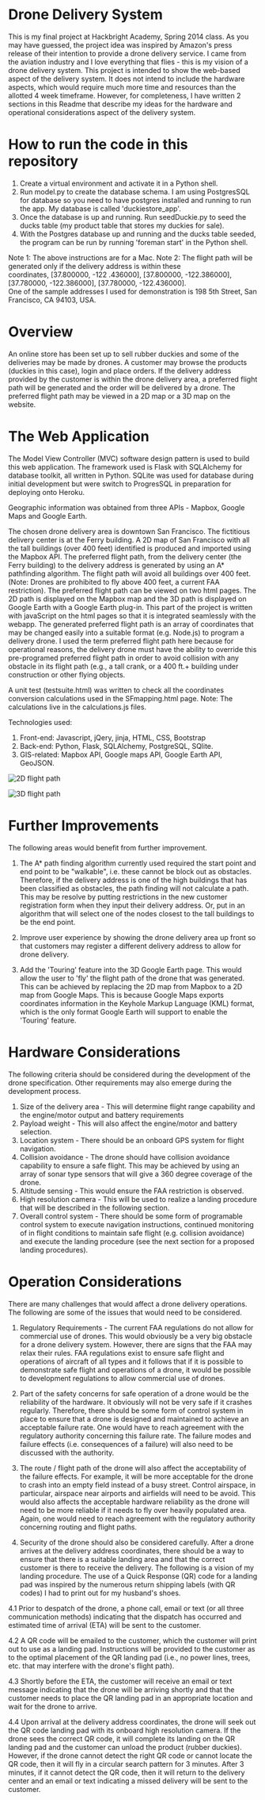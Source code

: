 Drone Delivery System
=====================

This is my final project at Hackbright Academy, Spring 2014 class. As you may have guessed, the project idea was inspired by Amazon's press release of their intention to provide a drone delivery service. I came from the aviation industry and I love everything that flies - this is my vision of a drone delivery system. This project is intended to show the web-based aspect of the delivery system. It does not intend to include the hardware aspects, which would require much more time and resources than the allotted 4 week timeframe. However, for completeness, I have written 2 sections in this Readme that describe my ideas for the hardware and operational considerations aspect of the delivery system.

How to run the code in this repository
======================================

1. Create a virtual environment and activate it in a Python shell.
2. Run model.py to create the database schema. I am using PostgresSQL for database so you need to have postgres installed    and running to run the app. My database is called 'duckiestore_app'.
3. Once the database is up and running. Run seedDuckie.py to seed the ducks table (my product table that stores my duckies    for sale).
4. With the Postgres database up and running and the ducks table seeded, the program can be run by running 'foreman start'    in the Python shell.

Note 1: The above instructions are for a Mac.
Note 2: The flight path will be generated only if the delivery address is within these <br/>coordinates, [37.800000, -122              .436000], [37.800000, -122.386000], [37.780000, -122.386000], [37.780000, -122.436000]. <br/>One of the sample                 addresses I used for demonstration is 198 5th Street, San Francisco, CA 94103, USA.

Overview
======

An online store has been set up to sell rubber duckies and some of the deliveries may be made by drones.  A customer may browse the products (duckies in this case), login and place orders. If the delivery address provided by the customer is within the drone delivery area, a preferred flight path will be generated and the order will be delivered by a drone. The preferred flight path may be viewed in a 2D map or a 3D map on the website.

The Web Application
=========

The Model View Controller (MVC) software design pattern is used to build this web application. The framework used is Flask with SQLAlchemy for database toolkit, all written in Python. SQLite was used for database during initial development but were switch to ProgresSQL in preparation for deploying onto Heroku. 

Geographic information was obtained from three APIs - Mapbox, Google Maps and Google Earth.  

The chosen drone delivery area is downtown San Francisco. The fictitious delivery center is at the Ferry building. A 2D map of San Francisco with all the tall buildings (over 400 feet) identified is produced and imported using the Mapbox API. The preferred flight path, from the delivery center (the Ferry building) to the delivery address is generated by using an A* pathfinding algorithm. The flight path will avoid all buildings over 400 feet. (Note: Drones are prohibited to fly above 400 feet, a current FAA restriction). The preferred flight path can be viewed on two html pages. The 2D path is displayed on the Mapbox map and the 3D path is displayed on Google Earth with a Google Earth plug-in. This part of the project is written with javaScript on the html pages so that it is integrated seamlessly with the webapp. The generated preferred flight path is an array of coordinates that may be changed easily into a suitable format (e.g. Node.js) to program a delivery drone. I used the term preferred flight path here because for operational reasons, the delivery drone must have the ability to override this pre-programed preferred flight path in order to avoid collision with any obstacle in its flight path (e.g., a tall crank, or a 400 ft.+ building under construction or other flying objects.

A unit test (testsuite.html) was written to check all the coordinates conversion calculations used in the SFmapping.html page. 
Note: The calculations live in the calculations.js files.

Technologies used:

1. Front-end: Javascript, jQery, jinja, HTML, CSS, Bootstrap
2. Back-end: Python, Flask, SQLAlchemy, PostgreSQL, SQlite.
3. GIS-related: Mapbox API, Google maps API, Google Earth API, GeoJSON.

![2D flight path](https://raw.githubusercontent.com/cathylouie/Drone_Delivery/b4ad5c2eed0587e97f9597e735ea03ff3100bc70/static/img/2DPath.png)

![3D flight path](https://raw.githubusercontent.com/cathylouie/Drone_Delivery/master/static/img/3DPath.png)

Further Improvements
============

The following areas would benefit from further improvement.

1. The A* path finding algorithm currently used required the start point and end point to be "walkable", i.e. these cannot be block out as obstacles. Therefore, if the delivery address is one of the high buildings that has been classified as obstacles, the path finding will not calculate a path. This may be resolve by putting restrictions in the new customer registration form when they input their delivery address. Or, put in an algorithm that will select one of the nodes closest to the tall buildings to be the end point. 

2. Improve user experience by showing the drone delivery area up front so that customers may register a different delivery address to allow for drone delivery.

3. Add the 'Touring' feature into the 3D Google Earth page. This would allow the user to 'fly' the flight path of the drone that was generated. This can be achieved by replacing the 2D map from Mapbox to a 2D map from Google Maps. This is because Google Maps exports coordinates information in the Keyhole Markup Language (KML) format, which is the only format Google Earth will support to enable the 'Touring' feature. 

Hardware Considerations
=============

The following criteria should be considered during the development of the drone specification. Other requirements may also emerge during the development process.

1. Size of the delivery area - This will determine flight range capability and the engine/motor output and battery requirements  
2. Payload weight -  This will also affect the engine/motor and battery selection.
3. Location system - There should be an onboard GPS system for flight navigation. 
4. Collision avoidance - The drone should have collision avoidance capability to ensure a safe flight. This may be achieved by using an array of sonar type sensors that will give a 360 degree coverage of the drone.
5. Altitude sensing - This would ensure the FAA restriction is observed.
6. High resolution camera - This will be used to realize a landing procedure that will be described in the following section.
7. Overall control system - There should be some form of programable control system to execute navigation instructions, continued monitoring of in flight conditions to maintain safe flight (e.g. collision avoidance) and execute the landing procedure (see the next section for a proposed landing procedures).

Operation Considerations
=============

There are many challenges that would affect a drone delivery operations. The following are some of the issues that would need to be considered.

1. Regulatory  Requirements - The current FAA regulations do not allow for commercial use of drones. This would obviously be a very big obstacle for a drone delivery system. However, there are signs that the FAA may relax their rules. FAA regulations exist to ensure safe flight and operations of aircraft of all types and it follows that if it is possible to demonstrate safe flight and operations of a drone, it would be possible to development regulations to allow commercial use of drones.

2. Part of the safety concerns for safe operation of a drone would be the reliability of the hardware. It obviously will not be very safe if it crashes regularly. Therefore, there should be some form of control system in place to ensure that a drone is designed and maintained to achieve an acceptable failure rate. One would have to reach agreement with the regulatory authority concerning this failure rate. The failure modes and failure effects (i.e. consequences of a failure) will also need to be discussed with the authority.

3. The route / flight path of the drone will also affect the acceptability of the failure effects. For example, it will be more acceptable for the drone to crash into an empty field instead of a busy street. Control airspace, in particular, airspace near airports and airfields will need to be avoid. This would also affects the acceptable hardware reliability as the drone will need to be more reliable if it needs to fly over heavily populated area.  Again, one would need to reach agreement with the regulatory authority concerning routing and flight paths.

4. Security of the drone should also be considered carefully. After a drone arrives at the delivery address coordinates, there should be a way to ensure that there is a suitable landing area and that the correct customer is there to receive the delivery. The following is a vision of my landing procedure. The use of a Quick Response (QR) code for a landing pad was inspired by the numerous return shipping labels (with QR codes) I had to print out for my husband's shoes.

  4.1 Prior to despatch of the drone, a phone call, email or text (or all three communication methods) indicating that the dispatch has occurred and estimated time of arrival (ETA) will be sent to the customer.

  4.2 A QR code will be emailed to the customer, which the customer will print out to use as a landing pad.  Instructions will be provided to the customer as to the optimal placement of the QR landing pad (i.e., no power lines, trees, etc.  that may interfere with the drone's flight path).

  4.3 Shortly before the ETA, the customer will receive an email or text message indicating that the drone will be arriving shortly and that the customer needs to place the QR landing pad in an appropriate location and wait for the drone to   arrive.

  4.4 Upon arrival at the delivery address coordinates, the drone will seek out the QR code landing pad with its onboard high resolution camera.  If the drone sees the correct QR code, it will complete its landing on the QR landing pad and the customer can unload the product (rubber duckies).  However, if the drone cannot detect the right QR code or cannot locate the QR code, then it will fly in a circular search pattern for 3 minutes.  After 3 minutes, if it cannot detect the QR code, then it will return to the delivery center and an email or text indicating a missed delivery will be sent to the customer.
